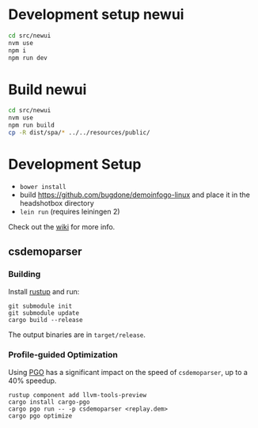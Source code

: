 # Development setup newui

```bash
cd src/newui
nvm use
npm i
npm run dev
```

# Build newui

```bash
cd src/newui
nvm use
npm run build
cp -R dist/spa/* ../../resources/public/
```

# Development Setup

* `bower install`
* build https://github.com/bugdone/demoinfogo-linux and place it in the headshotbox directory
* `lein run` (requires leiningen 2)

Check out the [wiki](https://github.com/bugdone/headshotbox/wiki) for more info.

## csdemoparser

### Building

Install [rustup](https://rustup.rs/) and run:

```shell
git submodule init
git submodule update
cargo build --release
```

The output binaries are in `target/release`.

### Profile-guided Optimization

Using [PGO][pgo] has a significant impact on the speed of `csdemoparser`, up to a 40% speedup.

```shell
rustup component add llvm-tools-preview
cargo install cargo-pgo
cargo pgo run -- -p csdemoparser <replay.dem>
cargo pgo optimize
```

[pgo]: https://doc.rust-lang.org/rustc/profile-guided-optimization.html
